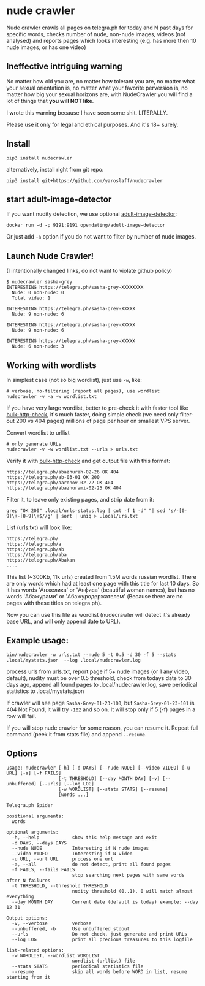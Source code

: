 # nude crawler

Nude crawler crawls all pages on telegra.ph for today and N past days for specific words, checks number of nude, non-nude images, videos (not analysed) and reports pages which looks interesting (e.g. has more then 10 nude images, or has one video)

## Ineffective intriguing warning
No matter how old you are, no matter how tolerant you are, no matter what your sexual orientation is, no matter what your favorite perversion is, no matter how big your sexual horizons are, with NudeCrawler you will find a lot of things that **you will NOT like**.

I wrote this warning because I have seen some shit. LITERALLY.

Please use it only for legal and ethical purposes. And it's 18+ surely. 

## Install

```
pip3 install nudecrawler
```

alternatively, install right from git repo:
```
pip3 install git+https://github.com/yaroslaff/nudecrawler
```

## start adult-image-detector 
If you want nudity detection, we use optional [adult-image-detector](https://github.com/open-dating/adult-image-detector):

~~~
docker run -d -p 9191:9191 opendating/adult-image-detector
~~~

Or just add `-a` option if you do not want to filter by number of nude images.



## Launch Nude Crawler!

(I intentionally changed links, do not want to violate github policy)
~~~
$ nudecrawler sasha-grey
INTERESTING https://telegra.ph/sasha-grey-XXXXXXXX
  Nude: 0 non-nude: 0
  Total video: 1

INTERESTING https://telegra.ph/sasha-grey-XXXXX
  Nude: 9 non-nude: 6

INTERESTING https://telegra.ph/sasha-grey-XXXXX
  Nude: 9 non-nude: 6

INTERESTING https://telegra.ph/sasha-grey-XXXXX
  Nude: 6 non-nude: 3
~~~

## Working with wordlists
In simplest case (not so big wordlist), just use `-w`, like:
~~~shell
# verbose, no-filtering (report all pages), use wordlist
nudecrawler -v -a -w wordlist.txt
~~~

If you have very large wordlist, better to pre-check it with faster tool like [bulk-http-check](https://github.com/yaroslaff/bulk-http-check), it's much faster, doing simple check (we need only filter-out 200 vs 404 pages) millions of page per hour on smallest VPS server.

Convert wordlist to urllist
~~~shell
# only generate URLs 
nudecrawler -v -w wordlist.txt --urls > urls.txt
~~~
Verify it with [bulk-http-check](https://github.com/yaroslaff/bulk-http-check) and get output file with this format:
~~~
https://telegra.ph/abazhurah-02-26 OK 404
https://telegra.ph/ab-03-01 OK 200
https://telegra.ph/aaronov-02-22 OK 404
https://telegra.ph/abazhurami-02-25 OK 404
~~~

Filter it, to leave only existing pages, and strip date from it:
~~~
grep "OK 200" .local/urls-status.log | cut -f 1 -d" "| sed 's/-[0-9]\+-[0-9]\+$//g' | sort | uniq > .local/urs.txt
~~~

List (urls.txt) will look like:
~~~
https://telegra.ph/
https://telegra.ph/a
https://telegra.ph/ab
https://telegra.ph/aba
https://telegra.ph/Abakan
....
~~~
This list (~300Kb, 11k urls) created from 1.5M words russian wordlist. There are only words which had at least one page with this title for last 10 days. So it has words 'Анжелика' or 'Анфиса' (beautiful woman names), but has no words 'Абажурами' or 'Абажуродержателем' (Because there are no pages with these titles on telegra.ph).

Now you can use this file as wordlist (nudecrawler will detect it's already base URL, and will only append date to URL). 

## Example usage:
~~~
bin/nudecrawler -w urls.txt --nude 5 -t 0.5 -d 30 -f 5 --stats .local/mystats.json  --log .local/nudecrawler.log 
~~~
process urls from urls.txt, report page if 5+ nude images (or 1 any video, default), nudity must be over 0.5 threshold, check from todays date to 30 days ago, append all found pages to .local/nudecrawler.log, save periodical statistics to .local/mystats.json

If crawler will see page `Sasha-Grey-01-23-100`, but `Sasha-Grey-01-23-101` is 404 Not Found, it will try `-102` and so on. It will stop only if 5 (-f) pages in a row will fail. 

If you will stop nude crawler for some reason, you can resume it. Repeat full command (peek it from stats file) and append `--resume`.

## Options
~~~
usage: nudecrawler [-h] [-d DAYS] [--nude NUDE] [--video VIDEO] [-u URL] [-a] [-f FAILS]
                   [-t THRESHOLD] [--day MONTH DAY] [-v] [--unbuffered] [--urls] [--log LOG]
                   [-w WORDLIST] [--stats STATS] [--resume]
                   [words ...]

Telegra.ph Spider

positional arguments:
  words

optional arguments:
  -h, --help            show this help message and exit
  -d DAYS, --days DAYS
  --nude NUDE           Interesting if N nude images
  --video VIDEO         Interesting if N video
  -u URL, --url URL     process one url
  -a, --all             do not detect, print all found pages
  -f FAILS, --fails FAILS
                        stop searching next pages with same words after N failures
  -t THRESHOLD, --threshold THRESHOLD
                        nudity threshold (0..1), 0 will match almost everything
  --day MONTH DAY       Current date (default is today) example: --day 12 31

Output options:
  -v, --verbose         verbose
  --unbuffered, -b      Use unbuffered stdout
  --urls                Do not check, just generate and print URLs
  --log LOG             print all precious treasures to this logfile

list-related options:
  -w WORDLIST, --wordlist WORDLIST
                        wordlist (urllist) file
  --stats STATS         periodical statistics file
  --resume              skip all words before WORD in list, resume starting from it
~~~